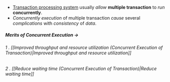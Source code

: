 - <u>Transaction processing system</u> usually *allow* **multiple transaction** to *run* **concurrently**.
- *Concurrently execution* of multiple transaction *cause* several *complications* with *consistency* of *data*.

##### *Merits of Concurrent Execution ->*
###### 1 . [[Improved throughput and resource utilization (Concurrent Execution of Transaction)|Improved throughput and resource utilization]] 
###### 2 . [[Reduce waiting time (Concurrent Execution of Transaction)|Reduce waiting time]]


